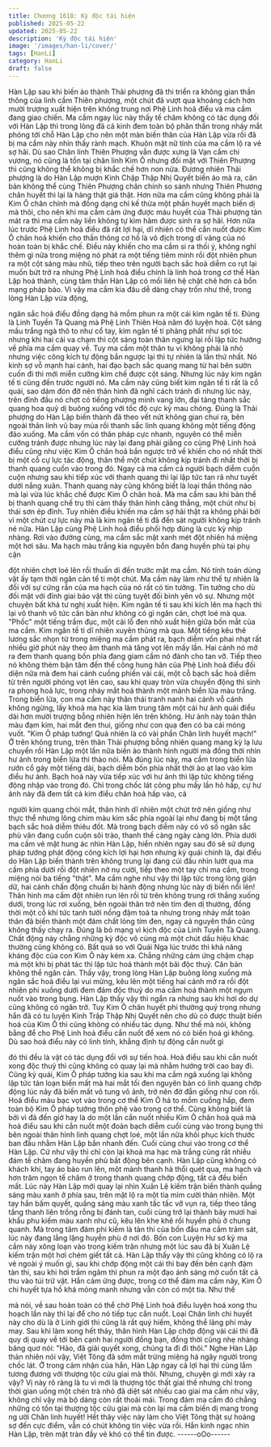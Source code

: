 ```yaml
---
title: Chương 1618: Kỳ độc tái hiện
published: 2025-05-22
updated: 2025-05-22
description: 'Kỳ độc tái hiện'
image: '/images/han-li/cover/'
tags: [HanLi]
category: HanLi
draft: false
---
```


Hàn Lập sau khi biến ảo thành Thải phượng đã thi triển ra không
gian thần thông của linh cầm Thiên phượng, một chút đã vượt
qua khoảng cách hơn mười trượng xuất hiện trên không trung nơi
Phệ Linh hoả điểu và ma cầm đang giao chiến.
Ma cầm ngay lúc này thấy tế châm không có tác dụng đối với Hàn
Lập thì trong lòng đã cả kinh đem toàn bộ phân thần trong nháy
mắt phóng tới chỗ Hàn Lập cho nên một màn biến thân của Hàn
Lập vừa rồi đã bị ma cầm này nhỉn thấy rành mạch. Khuôn mặt
nữ tính của ma cầm lộ ra vẻ sợ hãi. Dù sao Chân linh Thiên
Phượng vẫn được xưng là Vạn cầm chi vương, nó cũng là tồn tại
chân linh Kim Ô nhưng đối mặt với Thiên Phượng thì cũng không
thể không bị khắc chế hơn non nửa.
Đương nhiên Thải phượng là do Hàn Lập mượn Kinh Chập Thập
Nhị Quyết biến ảo mà ra, căn bản không thể cùng Thiên Phượng
chân chính so sánh nhưng Thiên Phương chân huyết thì lại là
hàng thật giá thật. Hơn nữa ma cầm cũng không phải là Kim Ô
chân chính mà đồng dạng chỉ kế thừa một phần huyết mạch biến
dị mà thôi, cho nên khi ma cầm cảm ứng được máu huyết của
Thải phượng tản mát ra thì ma cầm này liền không tự kìm hãm
được sinh ra sợ hãi.
Hơn nữa lúc trước Phệ Linh hoả điểu đã rất lợi hại, dĩ nhiên có
thể cắn nuốt được Kim Ô chân hoả khiến cho thần thông cơ hồ là
vô địch trong dĩ vãng của nó hoàn toàn bị khắc chế. Điều này
khiến cho ma cầm si ra thối ý, không nghĩ thêm gì nữa trong
miệng nó phát ra một tiếng tiêm minh rồi đột nhiên phun ra một
cột sáng màu nhũ, tiếp theo trên người bạch sắc hoả diễm co rụt
lại muốn bứt trở ra nhưng Phệ Linh hoả điểu chính là linh hoả
trong cơ thể Hàn Lập hoá thành, cùng tâm thần Hàn Lập có mối
liên hệ chặt chẽ hơn cả bổn mạng pháp bảo. Vì vậy ma cầm kia
đâu dễ dàng chạy trốn như thế, trong lòng Hàn Lập vừa động,

ngân sắc hoả điểu đồng dạng há mồm phun ra một cái kim ngân
tế ti. Đúng là Linh Tuyền Tà Quang mà Phệ Linh Thiên Hoả năm
đó luyện hoá.
Cột sáng mầu trắng ngà thô to như cổ tay, kim ngân tế ti phảng
phất như sợi tóc nhưng khi hai cái va chạm thì cột sáng toàn thân
ngưng lại rồi lập tức hướng về phía ma cầm quay về. Tuy ma cầm
một thân tu vi không phải là nhỏ nhưng việc công kích tự động
bắn ngược lại thì tự nhiên là lần thứ nhất. Nó kinh sợ vỗ mạnh hai
cánh, hai đạo bạch sắc quang mang từ hai bên sườn cuốn đi thì
mới miễn cưỡng kìm chế được cột sáng.
Nhưng lúc này kim ngân tế ti cũng đến trước người nó. Ma cầm
này cũng biết kim ngân tế ti rất là cổ quái, sao dám đón đỡ nên
thân hình đã nghĩ cách tránh đi nhưng lúc này, trên đỉnh đầu nó
chợt có tiếng phượng minh vang lớn, đại tảng thanh sắc quang
hoa quỷ dị buông xuống với tốc độ cực kỳ mau chóng.
Đúng là Thải phượng do Hàn Lập biến thành đã theo vết nứt
không gian chui ra, bên ngoài thân linh vũ bay múa rồi thanh sắc
linh quang không một tiếng động đảo xuống. Ma cầm vốn có thân
pháp cực nhanh, nguyên có thể miễn cưỡng tránh được nhưng
lúc này lại đang phải giằng co cùng Phệ Linh hoả điểu cũng như
việc Kim Ô chân hoả bắn ngược trở về khiến cho nó nhất thời bị
một cỗ cự lực tác động, thân thể một chút không kịp tránh đi nhất
thời bị thanh quang cuốn vào trong đó. Ngay cả ma cầm cả người
bạch diễm cuồn cuộn nhưng sau khi tiếp xúc với thanh quang thì
lại lập tức tan rã như tuyết dưới nắng xuân. Thanh quang này
cũng không biết là loại thần thông nào mà lại vừa lúc khắc chế
được Kim Ô chân hoả. Mà ma cầm sau khi bản thể bị thanh
quang chế trụ thì cảm thấy thân hình căng thẳng, một chút như bị
thái sơn ép đỉnh.
Tuy nhiên điều khiến ma cầm sợ hãi thật ra không phải bởi vì một
chút cự lực này mà là kim ngân tế ti đã đến sát người không kịp
tránh né nữa. Hàn Lập cùng Phệ Linh hoả điểu phối hợp đúng là
cực kỳ nhịp nhàng. Rơi vào đường cùng, ma cầm sắc mặt xanh
mét đột nhiên há miệng một hơi sâu.
Ma hạch màu trắng kia nguyên bổn đang huyền phù tại phụ cận

đột nhiên chợt loé lên rồi thuấn di đến trước mặt ma cầm. Nó tính
toán dùng vật ấy tạm thời ngăn cản tế ti một chút. Ma cầm này
làm như thế tự nhiên là đối với sự cứng rắn của ma hạch của nó
rất có tin tưởng. Tin tưởng cho dù đối mặt với đỉnh giai bảo vật thì
cũng tuyệt đối bình yên vô sự.
Nhưng một chuyện bất khả tư nghị xuất hiện. Kim ngân tế ti sau
khi kích lên ma hạch thì lại vô thanh vô tức căn bản như không có
gì ngăn cản, chợt loé mà qua. "Phốc" một tiếng trầm đục, một cái
lỗ đen nhỏ xuất hiện giữa bốn mắt của ma cầm. Kim ngân tế ti dĩ
nhiên xuyên thủng mà qua.
Một tiếng kêu thê lương sắc nhọn từ trong miệng ma cầm phát ra,
bạch diễm vốn phai nhạt rất nhiều giờ phút này theo âm thanh mà
tăng vọt lên mấy lần. Hai cánh nó mở ra đem thanh quang bốn
phía đang giam cầm nó đánh cho tan vỡ. Tiếp theo nó không
thèm bận tâm đến thế công hung hãn của Phệ Linh hoả điểu đối
diện nữa mà đem hai cánh cuồng phiến vài cái, một cỗ bạch sắc
hoả diễm từ trên người phóng vọt lên cao, sau khi quay tròn vừa
chuyển động thì sinh ra phong hoả lực, trong nháy mắt hoá thành
một mảnh biển lửa màu trắng.
Trong biển lửa, con ma cầm này thân thái tranh nanh hai cánh vỗ
cánh không ngừng, lấy khoả ma hạc kia làm trung tâm một cái hư
ảnh quái điểu dài hơn mười trượng bỗng nhiên hiện lên trên
không. Hư ảnh này toàn thân màu đạm kim, hai mắt đen thui,
giống như con quạ đen có ba cái móng vuốt.
"Kim Ô pháp tướng! Quả nhiên là có vài phần Chân linh huyết
mạch!"
Ở trên không trung, trên thân Thải phượng bỗng nhiên quang
mang kỳ lạ lưu chuyển rồi Hàn Lập một lần nữa biến ảo thành
hình người mà đồng thời nhìn hư ảnh trong biển lửa thì thào nói.
Mà đúng lúc này, ma cầm trong biển lửa rướn cổ gáy một tiếng
dài, bạch diễm bốn phía nhất thời ào ạt lao vào kim điểu hư ảnh.
Bạch hoả này vừa tiếp xúc với hư ảnh thì lập tức không tiếng
động nhập vào trong đó. Chỉ trong chốc lát công phu mấy lần hô
hấp, cự hư ảnh này đã đem tất cả kim điểu chân hoả hấp vào, cả

người kim quang chói mắt, thân hình dĩ nhiên một chút trở nên
giống như thực thể nhưng lông chim màu kim sắc phía ngoài lại
như đang bị một tầng bạch sắc hoả diễm thiêu đốt. Mà trong bạch
diễm này có vô số ngân sắc phù văn đang cuồn cuộn sôi trào,
thanh thế càng ngày càng lớn.
Phía dưới ma cầm vẻ mặt hung ác nhìn Hàn Lập, hiển nhiên ngay
sau đó sẽ sử dụng pháp tướng phát động công kích lợi hại hơn
nhưng kỳ quái chính là, đại điểu do Hàn Lập biến thành trên
không trung lại đang cúi đầu nhìn lướt qua ma cầm phía dưới rồi
đột nhiên nở nụ cười, tiếp theo một tay chỉ ma cầm, trong miệng
nói ba tiếng "thật". Ma cầm nghe như vậy thì lập tức trong lòng
giận dữ, hai cánh chấn động chuẩn bị hành động nhưng lúc này
dị biến nổi lên!
Thân hình ma cầm đột nhiên run lên rồi từ trên không trung rơi
thẳng xuống dưới, trong lúc rơi xuống, bên ngoài thân trở nên tím
đen dị thường, đồng thời một cỗ khí tức tanh tưởi nồng đậm toả
ta nhưng trong nháy mắt toàn thân đã biến thành một đám chất
lỏng tím đen, ngay cả nguyên thần cũng không thấy chạy ra.
Đúng là bỏ mạng vì kịch độc của Linh Tuyền Tà Quang. Chất
động này chẳng những kỳ độc vô cùng mà một chút dấu hiệu
khác thường cũng không có. Bất quá so với Quái Nga lúc trước
thì khả năng kháng độc của con Kim Ô này kém xa. Chẳng những
cảm ứng chậm chạp mà một khi bị phát tác thì lập tức hoá thành
một bãi độc thuỷ. Căn bản không thể ngăn cản.
Thấy vậy, trong lòng Hàn Lập buông lỏng xuống mà ngân sắc hoả
điểu lại vui mừng, kêu lên một tiếng hai cánh mở ra rồi đột nhiên
phi xuống dưới đem đám độc thuỷ do ma cầm hoá thành một
ngụm nuốt vào trong bụng. Hàn Lập thấy vậy thì ngẩn ra nhưng
sau khi hơi do dự cũng không có ngăn trở.
Tuy Kim Ô chân huyết phi thường quý trọng nhưng hắn đã có tu
luyện Kinh Trập Thập Nhị Quyết nên cho dù có được thuật biến
hoá của Kim Ô thì cũng không có nhiều tác dụng. Như thế mà nói,
không bằng để cho Phệ Linh hoả điểu cắn nuốt để xem nó có
biến hoá gì không.
Dù sao hoả điểu này có linh tính, khẳng định tự động cắn nuốt gì

đó thì đều là vật có tác dụng đối với sự tiến hoá. Hoả điểu sau khi
cắn nuốt xong độc thuỷ thì cũng không có quay lại mà nhằm
hướng trời cao bay đi. Cũng kỳ quái, Kim Ô pháp tướng kia sau
khi ma cầm ngã xuống lại không lập tức tán loạn biến mất mà hai
mắt tối đen nguyên bản có linh quang chớp động lúc nãy đã biến
mất vô tung vô ảnh, trở nên đờ đẫn giống như con rối.
Hoả điểu màu bạc vọt vào trong cơ thể Kim Ô há to mồm cuồng
hấp, đem toàn bộ Kim Ô pháp tướng thôn phệ vào trong cơ thể.
Cũng không biết là bởi vì đã đến giờ hay là do một lần cắn nuốt
nhiều Kim Ô chân hoả quá mà hoả điểu sau khi cắn nuốt một
đoàn bạch diễm cuối cùng vào trong bụng thì bên ngoài thân hình
linh quang chợt loé, một lần nữa khôi phục kích thước ban đầu
nhằm Hàn Lập bắn nhanh đến. Cuối cùng chui vào trong cơ thể
Hàn Lập.
Cứ như vậy thì chỉ còn lại khoả ma hạc mà trắng cùng rất nhiều
đám tế châm đang huyền phù bất động bên cạnh. Hàn Lập cũng
không có khách khí, tay áo bào run lên, một mảnh thanh hà thổi
quét qua, ma hạch và hơn trăm ngọn tế châm ở trong thanh
quang chớp động, tất cả đều biến mất.
Lúc này Hàn Lập mới quay lại nhìn Xuân Lệ kiếm trận biến thành
quầng sáng màu xanh ở phía sau, trên mặt lộ ra một tia mỉm cười
thản nhiên. Một tay hắn bấm quyết, quầng sáng màu xanh tấc tấc
vỡ vụn ra, tiếp theo tầng tầng thanh liên trống rỗng bị đánh tan,
cuối cùng trở lại thành bảy mươi hai khẩu phu kiếm màu xanh
như cũ, kêu lên khe khẽ rồi huyền phù ở chung quanh.
Mà trong tâm đám phi kiếm là tàn thi của bốn đầu ma cầm trảm
sát, lúc này đang lẳng lặng huyền phù ở nơi đó. Bốn con Luyện
Hư sơ kỳ ma cầm này xông loạn vào trong kiếm trân nhưng một
lúc sau đã bị Xuân Lệ kiếm trận một hơi chém giết tất cả. Hàn Lập
thấy vậy thì cũng không có lộ ra vẻ ngoài ý muốn gì, sau khi chớp
động một cái thì bay đến bên cạnh đám tàn thi, sau khi hơi trầm
ngâm thì phun ra một đạo ánh sáng mờ cuốn tất cả thu vào túi trữ
vật.
Hắn cảm ứng được, trong cơ thể đám ma cầm này, Kim Ô chi
huyết tựa hồ khá mỏng manh nhưng vẫn còn có một tia. Như thế

mà nói, về sau hoàn toàn có thể chờ Phệ Linh hoả điểu luyện hoá
xong thu hoạch lần này thì lại để cho nó tiếp tục cắn nuốt. Loại
Chân linh chi huyết này cho dù là ở Linh giới thì cũng là rất quý
hiếm, không thể lãng phí mảy may.
Sau khi làm xong hết thảy, thân hình Hàn Lập chớp động vài cái
thì đã quy dị quay về tới bên cạnh hai người đồng bạn, đồng thời
cũng nhẹ nhàng bâng quơ nói:
"Hảo, đã giải quyết xong, chúng ta đi đi thôi."
Nghe Hàn Lập thản nhiên nói vậy, Việt Tông đã sớm mắt trừng
miệng há ngây người trong chốc lát. Ở trong cảm nhận của hắn,
Hàn Lập ngay cả lợi hại thì cùng lắm tương đương với thượng tộc
cửu giai mà thôi.
Nhưng, chuyện gì mới xảy ra vậy? Vị này rõ ràng là tu vi mới là
thượng tộc thất giai thế nhưng chỉ trong thời gian uống một chén
trà nhỏ đã diệt sát nhiều cao giai ma cầm như vậy, không chỉ vậy
mà bộ dáng còn rất thoải mái. Trong đám ma cầm đó chẳng
những có tồn tại thượng tộc cửu giai mà còn lại ma cầm biến dị
mang trong ng ười Chân linh huyết! Hết thảy việc này làm cho
Việt Tông thật sự hoảng sợ đến cực điểm, vẫn có chút không tin
việc vừa rồi. Hắn kinh ngạc nhìn Hàn Lập, trên mặt tràn đầy vẻ
khó có thể tin được.
------oOo------
